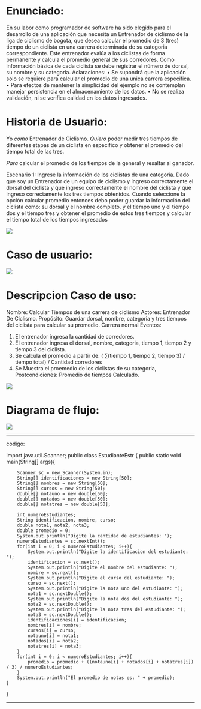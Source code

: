 # Enunciado:

En su labor como programador de software ha sido elegido para el desarrollo de una aplicación que
necesita un Entrenador de ciclismo de la liga de ciclismo de bogota, que desea calcular el promedio de 3 (tres) tiempo de un ciclista en una carrera determinada de su categoria correspondiente. Este entrenador evalúa a los
ciclistas de forma permanente y calcula el promedio general de sus corredores. Como información básica
de cada ciclista se debe registrar el número de dorsal, su nombre y su categoria.
Aclaraciones:
• Se supondrá que la aplicación solo se requiere para calcular el promedio de una unica carrera
especifica.
• Para efectos de mantener la simplicidad del ejemplo no se contemplan manejar persistencia
en el almacenamiento de los datos.
• No se realiza validación, ni se verifica calidad en los datos ingresados.

# Historia de Usuario:

Yo *como* Entrenador de Ciclismo. *Quiero* poder medir tres tiempos de diferentes etapas de un ciclista en especifico y obtener el promedio del tiempo total de las tres. 

*Para* calcular el promedio de los tiempos de la general y resaltar al ganador. 

Escenario 1: Ingrese la información de los ciclistas de una categoría. Dado que soy un Entrenador de un equipo de ciclismo y ingreso correctamente el dorsal del ciclista y que ingreso correctamente el nombre del ciclista y que ingreso correctamente los tres tiempos obtenidos. Cuando seleccione la opción calcular promedio entonces debo poder guardar la información del ciclista como: su dorsal y el nombre completo. y el tiempo uno y el tiempo dos y el tiempo tres y obtener el promedio de estos tres tiempos y calcular el tiempo total de los tiempos ingresados

<p align="left">  <img src="https://i.ibb.co/jTGXmKn/hu.png">  </p>

# Caso de usuario:



<p align="left">  <img src="https://i.ibb.co/xCVFqCT/Diagrama-en-blanco-1.png">  </p>

# Descripcion Caso de uso:

Nombre: Calcular Tiempos de una carrera de ciclismo
Actores: Entrenador De Ciclismo.
Propósito: Guardar dorsal, nombre, categoria y tres tiempos del ciclista para calcular su promedio.
Carrera normal Eventos:
1. El entrenador ingresa la cantidad de corredores.
2. El entrenador ingresa el dorsal, nombre, categoria, tiempo 1,
tiempo 2 y tiempo 3 del ciclista.
3. Se calcula el promedio a partir de:
( ∑(tiempo 1, tiempo 2, tiempo 3) / tiempo total) / Cantidad corredores
4. Se Muestra el proemedio de los ciclistas de su categoria,
Postcondiciones: Promedio de tiempos Calculado.

<p align="left">  <img src="https://img.shields.io/badge/STATUS-EN%20DESAROLLO-green">  </p>


# Diagrama de flujo: 

<p align="left">  <img src="https://i.ibb.co/dpMRr3F/diagramadf.png">  </p>

************************************
codigo:

import java.util.Scanner;
public class EstudianteEstr
{
    public static void main(String[] args){
        
        Scanner sc = new Scanner(System.in);
        String[] identificaciones = new String[50];
        String[] nombres = new String[50];
        String[] cursos = new String[50];
        double[] notauno = new double[50];
        double[] notados = new double[50];
        double[] notatres = new double[50];
        
        int numeroEstudiantes;
        String identificacion, nombre, curso;
        double nota1, nota2, nota3;
        double promedio = 0;
        System.out.println("Digite la cantidad de estudiantes: ");
        numeroEstudiantes = sc.nextInt();
        for(int i = 0; i < numeroEstudiantes; i++){
            System.out.println("Digite la identificacion del estudiante: ");
            identificacion = sc.next();
            System.out.println("Digite el nombre del estudiante: ");
            nombre = sc.next();
            System.out.println("Digite el curso del estudiante: ");
            curso = sc.next();
            System.out.println("Digite la nota uno del estudiante: ");
            nota1 = sc.nextDouble();
            System.out.println("Digite la nota dos del estudiante: ");
            nota2 = sc.nextDouble();
            System.out.println("Digite la nota tres del estudiante: ");
            nota3 = sc.nextDouble();
            identificaciones[i] = identificacion;
            nombres[i] = nombre;
            cursos[i] = curso;
            notauno[i] = nota1;
            notados[i] = nota2;
            notatres[i] = nota3;
        }
        for(int i = 0; i < numeroEstudiantes; i++){
            promedio = promedio + ((notauno[i] + notados[i] + notatres[i]) / 3) / numeroEstudiantes;
        }
        System.out.println("El promedio de notas es: " + promedio);
    }
}

****************************************************
